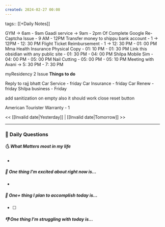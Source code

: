 ```yaml
---
created: 2024-02-27 00:08
---
```

tags:: [[+Daily Notes]]

GYM -> 6am - 9am
Gaadi service -> 9am - 2pm
Of
Complete Google Re-Captcha Issue - 9 AM - 12PM
Transfer money to shippu bank account - 1 -> 12PM - 12: 30 PM
Flight Ticket Reimbursement - 1 -> 12: 30 PM - 01: 00 PM
Mma Health Insurance Physical Copy - 01: 10 PM - 01: 30 PM
Link this obsidian with any public site - 01: 30 PM - 04: 00 PM
Shilpa Mobile Sim - 04: 00 PM - 05: 00 PM
Nail Cutting - 05: 00 PM - 05: 10 PM
Meeting with Avani -> 5: 30 PM - 7: 30 PM


myResidency 2 Issue 
**Things to do**

Reply to rajj bhatt
Car Service - friday
Car Insurance - friday
Car Renew - friday
Shilpa business - Friday

add sanitization
on empty also it should work
close reset button

American Tourister Warranty - 1

<< [[Invalid date|Yesterday]] | [[Invalid date|Tomorrow]] >>

---
### 📅 Daily Questions
##### 🌜 What Matters most in my life
- 

##### 🙌 One thing I'm excited about right now is...
- 

##### 🚀 One+ thing I plan to accomplish today is...
- [ ] 

##### 👎 One thing I'm struggling with today is...
